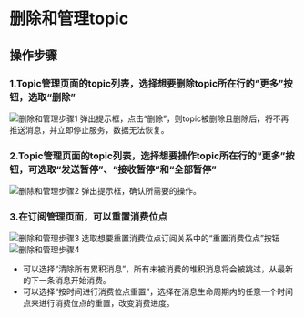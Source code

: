 # 删除和管理topic

## 操作步骤
### 1.Topic管理页面的topic列表，选择想要删除topic所在行的“更多”按钮，选取“删除”
![删除和管理步骤1](https://github.com/jdcloudcom/cn/blob/edit/image/Internet-Middleware/Message-Queue/删除暂停-01.png)
弹出提示框，点击“删除”，则topic被删除且删除后，将不再推送消息，并立即停止服务，数据无法恢复。  
### 2.Topic管理页面的topic列表，选择想要操作topic所在行的“更多”按钮，可选取“发送暂停”、“接收暂停”和“全部暂停”
![删除和管理步骤2](https://github.com/jdcloudcom/cn/blob/edit/image/Internet-Middleware/Message-Queue/删除暂停-02.png)
弹出提示框，确认所需要的操作。
### 3.在订阅管理页面，可以重置消费位点
![删除和管理步骤3](https://github.com/jdcloudcom/cn/blob/edit/image/Internet-Middleware/Message-Queue/删除暂停-03.png)
选取想要重置消费位点订阅关系中的“重置消费位点”按钮
![删除和管理步骤4](https://github.com/jdcloudcom/cn/blob/edit/image/Internet-Middleware/Message-Queue/删除暂停-04.png)
- 可以选择“清除所有累积消息”，所有未被消费的堆积消息将会被跳过，从最新的下一条消息开始消费。
- 可以选择“按时间进行消费位点重置”，选择在消息生命周期内的任意一个时间点来进行消费位点的重置，改变消费进度。
